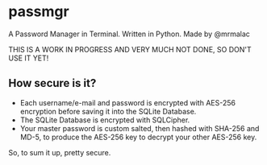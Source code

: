 # passmgr
A Password Manager in Terminal. Written in Python. Made by @mrmalac

THIS IS A WORK IN PROGRESS AND VERY MUCH NOT DONE, SO DON'T USE IT YET!

## How secure is it?
- Each username/e-mail and password is encrypted with AES-256 encryption before saving it into the SQLite Database.
- The SQLite Database is encrypted with SQLCipher.
- Your master password is custom salted, then hashed with SHA-256 and MD-5, to produce the AES-256 key to decrypt your other AES-256 key.

So, to sum it up, pretty secure.
